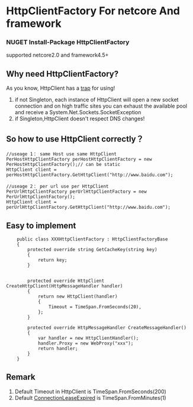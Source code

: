 # HttpClientFactory For netcore And framework
### NUGET Install-Package HttpClientFactory

supported netcore2.0 and framework4.5+

## Why need HttpClientFactory?

As you know, HttpClient has a [trap](https://aspnetmonsters.com/2016/08/2016-08-27-httpclientwrong/) for using!

1. if not Singleton,
each instance of HttpClient will open a new socket connection 
and on  high traffic sites you can exhaust the available pool and receive a System.Net.Sockets.SocketException
2. if Singleton,HttpClient doesn't respect DNS changes!


## So how to use HttpClient correctly？

```
//useage 1： same Host use same HttpClient
PerHostHttpClientFactory perHostHttpClientFactory = new PerHostHttpClientFactory();// can be static
HttpClient client = perHostHttpClientFactory.GetHttpClient("http://www.baidu.com");

//useage 2： per url use per HttpClient
PerUrlHttpClientFactory perUrlHttpClientFactory = new PerUrlHttpClientFactory();
HttpClient client = perUrlHttpClientFactory.GetHttpClient("http://www.baidu.com");

```

## Easy to implement
```
	public class XXXHttpClientFactory : HttpClientFactoryBase
    {
        protected override string GetCacheKey(string key)
        {
            return key;
        }
				
				
		protected override HttpClient CreateHttpClient(HttpMessageHandler handler)
        {
            return new HttpClient(handler)
            {
                Timeout = TimeSpan.FromSeconds(20),
            };
        }

        protected override HttpMessageHandler CreateMessageHandler()
        {
            var handler = new HttpClientHandler();
            handler.Proxy = new WebProxy("xxx");
            return handler;
        }
    }
```

## Remark
1. Default Timeout in HttpClient is TimeSpan.FromSeconds(200)
2. Default [ConnectionLeaseExpired](http://byterot.blogspot.com/2016/07/singleton-httpclient-dns.html) is TimeSpan.FromMinutes(1)
